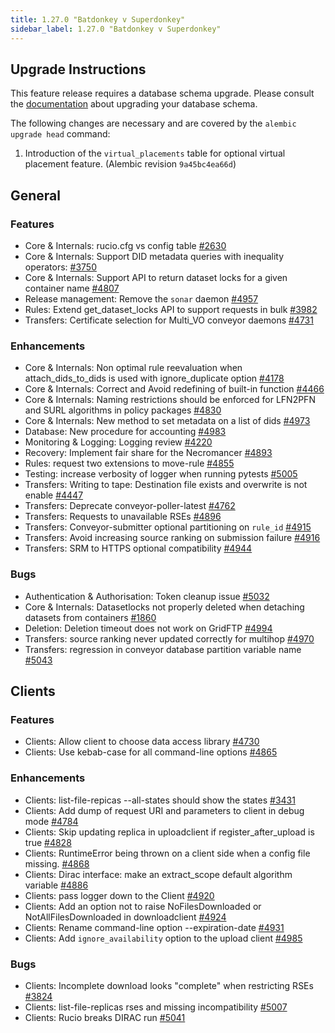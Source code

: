 ```yaml
---
title: 1.27.0 "Batdonkey v Superdonkey"
sidebar_label: 1.27.0 "Batdonkey v Superdonkey"
---
```


## Upgrade Instructions

This feature release requires a database schema upgrade. Please consult the [documentation](https://rucio.cern.ch/documentation/database/) about upgrading your
database schema.

The following changes are necessary and are covered by the `alembic upgrade head` command:

1. Introduction of the `virtual_placements` table for optional virtual placement feature. (Alembic revision `9a45bc4ea66d`)

## General

### Features

- Core & Internals: rucio.cfg vs config table [#2630](https://github.com/rucio/rucio/issues/2630)
- Core & Internals: Support DID metadata queries with inequality operators: [#3750](https://github.com/rucio/rucio/issues/3750)
- Core & Internals: Support API to return dataset locks for a given container name [#4807](https://github.com/rucio/rucio/issues/4807)
- Release management: Remove the `sonar` daemon [#4957](https://github.com/rucio/rucio/issues/4957)
- Rules: Extend get_dataset_locks API to support requests in bulk [#3982](https://github.com/rucio/rucio/issues/3982)
- Transfers: Certificate selection for Multi_VO conveyor daemons [#4731](https://github.com/rucio/rucio/issues/4731)

### Enhancements

- Core & Internals: Non optimal rule reevaluation when attach_dids_to_dids is used with ignore_duplicate option
  [#4178](https://github.com/rucio/rucio/issues/4178)
- Core & Internals: Correct and Avoid redefining of built-in function [#4466](https://github.com/rucio/rucio/issues/4466)
- Core & Internals: Naming restrictions should be enforced for LFN2PFN and SURL algorithms in policy packages
  [#4830](https://github.com/rucio/rucio/issues/4830)
- Core & Internals: New method to set metadata on a list of dids [#4973](https://github.com/rucio/rucio/issues/4973)
- Database: New procedure for accounting [#4983](https://github.com/rucio/rucio/issues/4983)
- Monitoring & Logging: Logging review [#4220](https://github.com/rucio/rucio/issues/4220)
- Recovery: Implement fair share for the Necromancer [#4893](https://github.com/rucio/rucio/issues/4893)
- Rules: request two extensions to move-rule [#4855](https://github.com/rucio/rucio/issues/4855)
- Testing: increase verbosity of logger when running pytests [#5005](https://github.com/rucio/rucio/issues/5005)
- Transfers: Writing to tape: Destination file exists and overwrite is not enable [#4447](https://github.com/rucio/rucio/issues/4447)
- Transfers: Deprecate conveyor-poller-latest [#4762](https://github.com/rucio/rucio/issues/4762)
- Transfers: Requests to unavailable RSEs [#4896](https://github.com/rucio/rucio/issues/4896)
- Transfers: Conveyor-submitter optional partitioning on `rule_id` [#4915](https://github.com/rucio/rucio/issues/4915)
- Transfers: Avoid increasing source ranking on submission failure [#4916](https://github.com/rucio/rucio/issues/4916)
- Transfers: SRM to HTTPS optional compatibility [#4944](https://github.com/rucio/rucio/issues/4944)

### Bugs

- Authentication & Authorisation: Token cleanup issue [#5032](https://github.com/rucio/rucio/issues/5032)
- Core & Internals: Datasetlocks not properly deleted when detaching datasets from containers [#1860](https://github.com/rucio/rucio/issues/1860)
- Deletion: Deletion timeout does not work on GridFTP [#4994](https://github.com/rucio/rucio/issues/4994)
- Transfers: source ranking never updated correctly for multihop [#4970](https://github.com/rucio/rucio/issues/4970)
- Transfers: regression in conveyor database partition variable name [#5043](https://github.com/rucio/rucio/issues/5043)

## Clients

### Features

- Clients: Allow client to choose data access library [#4730](https://github.com/rucio/rucio/issues/4730)
- Clients: Use kebab-case for all command-line options [#4865](https://github.com/rucio/rucio/issues/4865)

### Enhancements

- Clients: list-file-repicas --all-states should show the states [#3431](https://github.com/rucio/rucio/issues/3431)
- Clients: Add dump of request URI and parameters to client in debug mode [#4784](https://github.com/rucio/rucio/issues/4784)
- Clients: Skip updating replica in uploadclient if register_after_upload is true [#4828](https://github.com/rucio/rucio/issues/4828)
- Clients: RuntimeError being thrown on a client side when a config file missing. [#4868](https://github.com/rucio/rucio/issues/4868)
- Clients: Dirac interface: make an extract_scope default algorithm variable [#4886](https://github.com/rucio/rucio/issues/4886)
- Clients: pass logger down to the Client [#4920](https://github.com/rucio/rucio/issues/4920)
- Clients: Add an option not to raise NoFilesDownloaded or NotAllFilesDownloaded in downloadclient [#4924](https://github.com/rucio/rucio/issues/4924)
- Clients: Rename command-line option --expiration-date [#4931](https://github.com/rucio/rucio/issues/4931)
- Clients: Add `ignore_availability` option to the upload client [#4985](https://github.com/rucio/rucio/issues/4985)

### Bugs

- Clients: Incomplete download looks "complete" when restricting RSEs [#3824](https://github.com/rucio/rucio/issues/3824)
- Clients: list-file-replicas rses and missing incompatibility [#5007](https://github.com/rucio/rucio/issues/5007)
- Clients: Rucio breaks DIRAC run [#5041](https://github.com/rucio/rucio/issues/5041)
